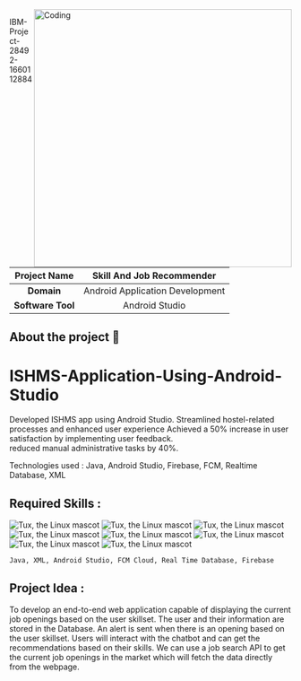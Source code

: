 
<img align="right" alt="Coding" width="460" src="https://raw.githubusercontent.com/kulashekar-developer/IBM-Project-28492-1660112884/main/studinlogo.png">

IBM-Project-28492-1660112884

|      **Project Name**     | Skill And Job Recommender |
|:---------------------:|:------------------------------:|
|         **Domain**        |  Android Application Development |
|        **Software Tool**        | Android Studio |


## About the project 🚀
# ISHMS-Application-Using-Android-Studio
 Developed ISHMS app using Android Studio. 
 Streamlined hostel-related processes and enhanced user experience 
 Achieved a 50% increase in user satisfaction by implementing user feedback.  
 reduced manual administrative tasks by 40%. 
 
 Technologies used : Java, Android Studio, Firebase, FCM, Realtime Database, XML


## Required Skills :
 ![Tux, the Linux mascot](https://img.icons8.com/color/48/40C057/html-5--v1.png)   ![Tux, the Linux mascot](https://img.icons8.com/fluency/48/000000/css3.png) ![Tux, the Linux mascot](https://img.icons8.com/fluency/48/000000/javascript.png) ![Tux, the Linux mascot]( https://img.icons8.com/color/48/000000/kubernetes.png) ![Tux, the Linux mascot](https://img.icons8.com/color/48/000000/docker.png)  ![Tux, the Linux mascot](https://img.icons8.com/fluency/48/000000/python.png)  ![Tux, the Linux mascot]( https://img.icons8.com/ios-filled/50/000000/flask.png) ![Tux, the Linux mascot](https://img.icons8.com/nolan/64/ibm.png)

    Java, XML, Android Studio, FCM Cloud, Real Time Database, Firebase

## Project Idea :
To develop an end-to-end web application capable of displaying the current job openings based on the user skillset.  The user and their information are stored in the Database.  An alert is sent when there is an opening based on the user skillset. Users will interact with the chatbot and can get the recommendations based on their skills. We can use a job search API to get the current job openings in the market which will fetch the data directly from the webpage.


